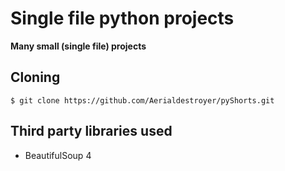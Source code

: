 Single file python projects
======
**Many small (single file) projects**

## Cloning
```
$ git clone https://github.com/Aerialdestroyer/pyShorts.git
```
## Third party libraries used
* BeautifulSoup 4
